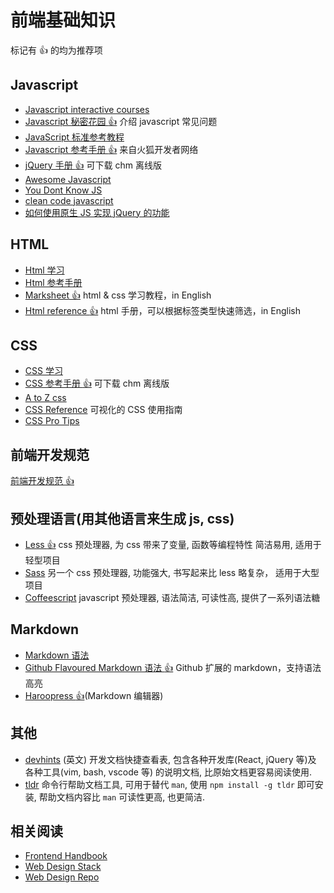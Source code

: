 # 前端基础知识

标记有 :thumbsup: 的均为推荐项

## Javascript

- [Javascript interactive courses](https://learnjavascript.online/)
- [Javascript 秘密花园 :thumbsup:](http://bonsaiden.github.io/JavaScript-Garden/zh/) 介绍 javascript 常见问题
- [JavaScript 标准参考教程](http://javascript.ruanyifeng.com/)
- [Javascript 参考手册 :thumbsup:](https://developer.mozilla.org/zh-CN/docs/Web/JavaScript) 来自火狐开发者网络
- [jQuery 手册 :thumbsup:](http://hemin.cn/jq/downloads.html) 可下载 chm 离线版
- [Awesome Javascript](https://github.com/wwsun/awesome-javascript)
- [You Dont Know JS](https://github.com/getify/You-Dont-Know-JS)
- [clean code javascript](https://github.com/ryanmcdermott/clean-code-javascript)
- [如何使用原生 JS 实现 jQuery 的功能](https://github.com/nefe/You-Dont-Need-jQuery/blob/master/README.zh-CN.md)

## HTML

- [Html 学习](http://zh.html.net/tutorials/html/)
- [Html 参考手册](http://w3school.com.cn/html/index.asp)
- [Marksheet :thumbsup:](http://marksheet.io/) html & css 学习教程，in English
- [Html reference :thumbsup:](http://htmlreference.io/) html 手册，可以根据标签类型快速筛选，in English

## CSS

- [CSS 学习](http://www.w3school.com.cn/css/)
- [CSS 参考手册 :thumbsup:](http://css.doyoe.com/) 可下载 chm 离线版
- [A to Z css](http://www.atozcss.com/ 'CSS Screencasts for Designers & Developers')
- [CSS Reference](http://cssreference.io/) 可视化的 CSS 使用指南
- [CSS Pro Tips](https://github.com/AllThingsSmitty/css-protips)

## 前端开发规范

[前端开发规范 :thumbsup:](./guideline.md)

## 预处理语言(用其他语言来生成 js, css)

- [Less :thumbsup:](http://www.lesscss.net/) css 预处理器, 为 css 带来了变量, 函数等编程特性 简洁易用, 适用于轻型项目
- [Sass](http://sass-lang.com/guide) 另一个 css 预处理器, 功能强大, 书写起来比 less 略复杂， 适用于大型项目
- [Coffeescript](http://coffeescript.org/) javascript 预处理器, 语法简洁, 可读性高, 提供了一系列语法糖

## Markdown

- [Markdown 语法](http://wowubuntu.com/markdown/)
- [Github Flavoured Markdown 语法 :thumbsup:](https://help.github.com/articles/github-flavored-markdown/) Github 扩展的 markdown，支持语法高亮
- [Haroopress :thumbsup:](http://pad.haroopress.com/user.html#download)(Markdown 编辑器)

## 其他

- [devhints](https://devhints.io) (英文) 开发文档快捷查看表, 包含各种开发库(React, jQuery 等)及 各种工具(vim, bash, vscode 等) 的说明文档, 比原始文档更容易阅读使用.
- [tldr](https://www.npmjs.com/package/tldr) 命令行帮助文档工具, 可用于替代 `man`, 使用 `npm install -g tldr` 即可安装, 帮助文档内容比 `man` 可读性更高, 也更简洁.

## 相关阅读

- [Frontend Handbook](http://www.frontendhandbook.com/)
- [Web Design Stack](http://webdesignstack.com/)
- [Web Design Repo](http://www.webdesignrepo.com/)
